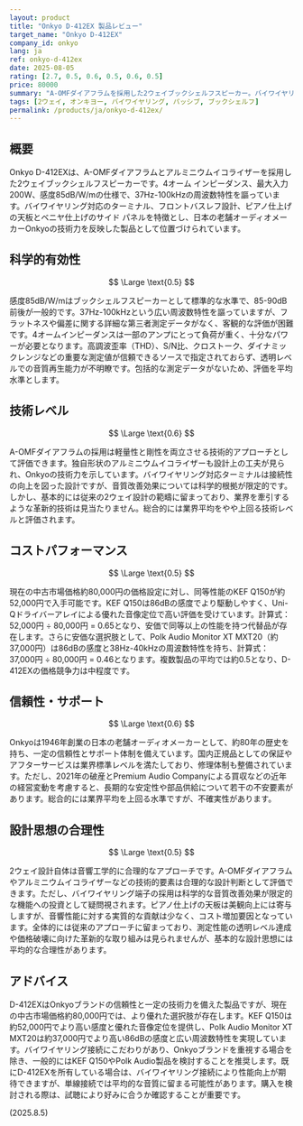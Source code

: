 ```yaml
---
layout: product
title: "Onkyo D-412EX 製品レビュー"
target_name: "Onkyo D-412EX"
company_id: onkyo
lang: ja
ref: onkyo-d-412ex
date: 2025-08-05
rating: [2.7, 0.5, 0.6, 0.5, 0.6, 0.5]
price: 80000
summary: "A-OMFダイアフラムを採用した2ウェイブックシェルフスピーカー。バイワイヤリング対応ですが、同価格帯の競合製品と比較してコストパフォーマンスに課題があります。"
tags: [2ウェイ, オンキヨー, バイワイヤリング, パッシブ, ブックシェルフ]
permalink: /products/ja/onkyo-d-412ex/
---
```

## 概要

Onkyo D-412EXは、A-OMFダイアフラムとアルミニウムイコライザーを採用した2ウェイブックシェルフスピーカーです。4オーム インピーダンス、最大入力200W、感度85dB/W/mの仕様で、37Hz-100kHzの周波数特性を謳っています。バイワイヤリング対応のターミナル、フロントバスレフ設計、ピアノ仕上げの天板とベニヤ仕上げのサイド パネルを特徴とし、日本の老舗オーディオメーカーOnkyoの技術力を反映した製品として位置づけられています。

## 科学的有効性

$$ \Large \text{0.5} $$

感度85dB/W/mはブックシェルフスピーカーとして標準的な水準で、85-90dB前後が一般的です。37Hz-100kHzという広い周波数特性を謳っていますが、フラットネスや偏差に関する詳細な第三者測定データがなく、客観的な評価が困難です。4オームインピーダンスは一部のアンプにとって負荷が重く、十分なパワーが必要となります。高調波歪率（THD）、S/N比、クロストーク、ダイナミックレンジなどの重要な測定値が信頼できるソースで指定されておらず、透明レベルでの音質再生能力が不明瞭です。包括的な測定データがないため、評価を平均水準とします。

## 技術レベル

$$ \Large \text{0.6} $$

A-OMFダイアフラムの採用は軽量性と剛性を両立させる技術的アプローチとして評価できます。独自形状のアルミニウムイコライザーも設計上の工夫が見られ、Onkyoの技術力を示しています。バイワイヤリング対応ターミナルは接続性の向上を図った設計ですが、音質改善効果については科学的根拠が限定的です。しかし、基本的には従来の2ウェイ設計の範疇に留まっており、業界を牽引するような革新的技術は見当たりません。総合的には業界平均をやや上回る技術レベルと評価されます。

## コストパフォーマンス

$$ \Large \text{0.5} $$

現在の中古市場価格約80,000円の価格設定に対し、同等性能のKEF Q150が約52,000円で入手可能です。KEF Q150は86dBの感度でより駆動しやすく、Uni-Qドライバーアレイによる優れた音像定位で高い評価を受けています。計算式：52,000円 ÷ 80,000円 = 0.65となり、安価で同等以上の性能を持つ代替品が存在します。さらに安価な選択肢として、Polk Audio Monitor XT MXT20（約37,000円）は86dBの感度と38Hz-40kHzの周波数特性を持ち、計算式：37,000円 ÷ 80,000円 = 0.46となります。複数製品の平均では約0.5となり、D-412EXの価格競争力は中程度です。

## 信頼性・サポート

$$ \Large \text{0.6} $$

Onkyoは1946年創業の日本の老舗オーディオメーカーとして、約80年の歴史を持ち、一定の信頼性とサポート体制を備えています。国内正規品としての保証やアフターサービスは業界標準レベルを満たしており、修理体制も整備されています。ただし、2021年の破産とPremium Audio Companyによる買収などの近年の経営変動を考慮すると、長期的な安定性や部品供給について若干の不安要素があります。総合的には業界平均を上回る水準ですが、不確実性があります。

## 設計思想の合理性

$$ \Large \text{0.5} $$

2ウェイ設計自体は音響工学的に合理的なアプローチです。A-OMFダイアフラムやアルミニウムイコライザーなどの技術的要素は合理的な設計判断として評価できます。ただし、バイワイヤリング端子の採用は科学的な音質改善効果が限定的な機能への投資として疑問視されます。ピアノ仕上げの天板は美観向上には寄与しますが、音響性能に対する実質的な貢献は少なく、コスト増加要因となっています。全体的には従来のアプローチに留まっており、測定性能の透明レベル達成や価格破壊に向けた革新的な取り組みは見られませんが、基本的な設計思想には平均的な合理性があります。

## アドバイス

D-412EXはOnkyoブランドの信頼性と一定の技術力を備えた製品ですが、現在の中古市場価格約80,000円では、より優れた選択肢が存在します。KEF Q150は約52,000円でより高い感度と優れた音像定位を提供し、Polk Audio Monitor XT MXT20は約37,000円でより高い86dBの感度と広い周波数特性を実現しています。バイワイヤリング接続にこだわりがあり、Onkyoブランドを重視する場合を除き、一般的にはKEF Q150やPolk Audio製品を検討することを推奨します。既にD-412EXを所有している場合は、バイワイヤリング接続により性能向上が期待できますが、単線接続では平均的な音質に留まる可能性があります。購入を検討される際は、試聴により好みに合うか確認することが重要です。

(2025.8.5)
